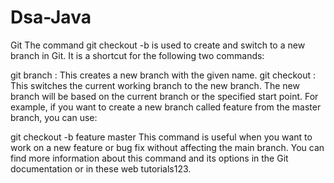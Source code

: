 # Dsa-Java

Git
The command git checkout -b <branchname> is used to create and switch to a new branch in Git. It is a shortcut for the following two commands:

git branch <branchname>: This creates a new branch with the given name.
git checkout <branchname>: This switches the current working branch to the new branch.
The new branch will be based on the current branch or the specified start point. For example, if you want to create a new branch called feature from the master branch, you can use:

git checkout -b feature master
This command is useful when you want to work on a new feature or bug fix without affecting the main branch. You can find more information about this command and its options in the Git documentation or in these web tutorials123.
